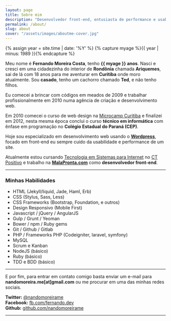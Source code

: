 ```yaml
---
layout: page
title: Sobre mim
description: "Desenvolvedor front-end, entusiasta de performance e usabilidade, sempre em busca do melhor projeto e de um bom café"
permalink: /about/
slug: about
cover: "/assets/images/aboutme-cover.jpg"
---
```


{% assign year = site.time | date: '%Y' %}
{% capture myage %}{{ year | minus: 1989 }}{% endcapture %}

Meu nome é **Fernando Moreira Costa**, tenho **{{ myage }} anos**. Nasci e cresci em uma cidadezinha do interior de **Rondônia** chamada **Ariquemes**, sai de lá com 18 anos para me aventurar em **Curitiba** onde moro atualmente. Sou **casado**, tenho um cachorro chamado **Ted**, e não tenho filhos.

Eu comecei a brincar com códigos em meados de 2009 e trabalhar profissionalmente em 2010 numa agência de criação e desenvolvimento web.

Em 2010 comecei o curso de web design na <a href="http://microcampcuritiba.com.br/" target="_blank">Microcamp Curitiba</a> e finalizei em 2012, nesta mesma época conclui o curso **técnico em informática** com ênfase em programação no **Colégio Estadual do Paraná (CEP)**.

Hoje sou especializado em desenvolvimento web usando o <a href="http://br.wordpress.org/" target="_blank">**Wordpress**</a>, focado em front-end eu sempre cuido da usabilidade e performance de um site.

Atualmente estou cursando <a href="http://www.ctpositivo.edu.br/cursos-de-tecnologia/sistemas-para-internet" target="_blank">Tecnologia em Sistemas para Internet</a> no <a target="_blank" href="http://www.ctpositivo.edu.br/">CT Positivo</a> e trabalho na <a href="http://malapronta.com" target="_blank">**MalaPronta.com**</a> como **desenvolvedor front-end**.

***

### Minhas Habilidades

* HTML (Jekyll/liquid, Jade, Haml, Erb)
* CSS (Stylus, Sass, Less)
* CSS Frameworks (Bootstrap, Foundation, e outros)
* Design Responsivo (Mobile First)
* Javascript / jQuery / AngularJS
* Gulp / Grunt / Yeoman
* Bower / npm / Ruby gems
* Git / Github / Gitlab
* PHP / Frameworks PHP (Codeigniter, laravel, symfony)
* MySQL
* Scrum e Kanban
* NodeJS (básico)
* Ruby (básico)
* TDD e BDD (básico)

***

E por fim, para entrar em contato comigo basta enviar um e-mail para **nandomoreira.me[at]gmail.com** ou me procurar em uma das minhas redes sociais.

**Twitter:** <a href="http://twitter.com/nandomoreirame" target="_blank">@nandomoreirame</a><br>
**Facebook:** <a href="http://facebook.com/fernando.dev" target="_blank">fb.com/fernando.dev</a><br>
**Github:** <a href="http://github.com/nandomoreirame" target="_blank">github.com/nandomoreirame</a><br>

***
